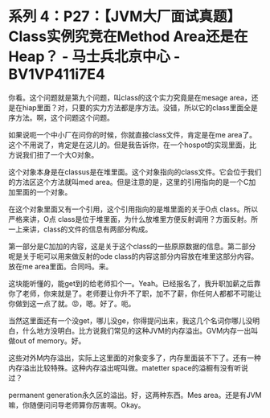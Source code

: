 # 系列 4：P27：【JVM大厂面试真题】Class实例究竞在Method Area还是在Heap？ - 马士兵北京中心 - BV1VP411i7E4

你看。这个问题就是第九个问题，叫class的这个实力究竟是在mesage area，还是在hiap里面？对，只要的实力方法都是序方法。没错，所以它的class里面全是序方法。啊，这个问题这个问题。

如果说呃一个中小厂在问你的时候，你就直接class文件，肯定是在me area了。这个不用说了，肯定是在这儿的。但是我告诉你，在一个hospot的实现里面，比方说我们扭了一个大O对象。

这个对象本身是在classus是在堆里面。这个对象指向的class文件。它会位于我们的方法区这个方法就叫med area。但是注意的是，这里的引用指向的是一个C加加里面的一个对象。

在这个对象里面又有一个引用，这个引用指向的是堆里面的关于O点 class。所以严格来讲，O点 class是位于堆里面，为什么放堆里方便反射调用？方面反射。所一上来讲，class的文件的信息有两部分构成。

第一部分是C加加的内容，这是关于这个class的一些原原数据的信息。第二部分呢是关于呃可以用来做反射的ode class的内容这部分内容放在堆里这部分内容。放在me area里面。合同吗。来。

这块能听懂的，能get到的给老师扣个一。Yeah。已经报名了，我升职加薪之后靠你了老师，你来就是了。老师要让你升不了职，加不了薪，你任何人都都不可能让你做到这一点了就。😡，嗯。好了。呃。

当然这里面还有一个没get，哪儿没ge，你得提问出来，我这几个名词你哪儿没明白，什么地方没明白。比方说我们常见的这种JVM的内存溢出。GVM内存一出叫做out of memory。好。

这些对外M内存溢出，实际上这里面的对象变多了，内存里面装不下了。还有一种内存溢出比较特殊。这种内存溢出呢叫做。matetter space的溢橱有没有听说过？

permanent generation永久区的溢出。好，这两种东西。Mes area。还是有JVM嘛，你随便问问导老师算你厉害啊。Okay。

